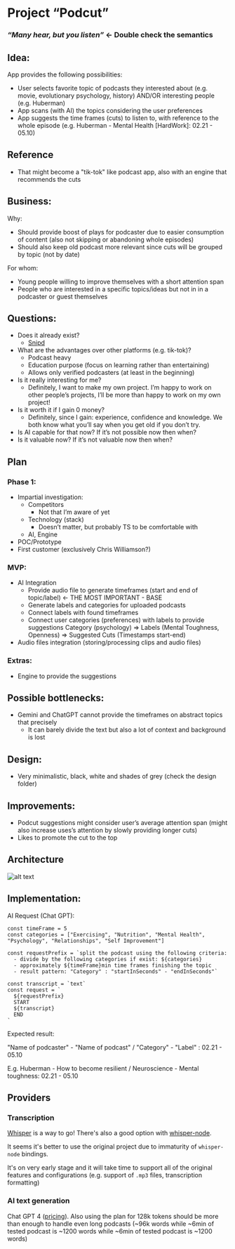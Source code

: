 # Project “Podcut”

### _“Many hear, but you listen”_ <- Double check the semantics

## Idea:

App provides the following possibilities:

- User selects favorite topic of podcasts they interested about (e.g. movie, evolutionary psychology, history) AND/OR interesting people (e.g. Huberman)
- App scans (with AI) the topics considering the user preferences
- App suggests the time frames (cuts) to listen to, with reference to the whole episode (e.g. Huberman - Mental Health [HardWork]: 02.21 - 05.10)

## Reference

- That might become a "tik-tok" like podcast app, also with an engine that recommends the cuts

## Business:

Why:

- Should provide boost of plays for podcaster due to easier consumption of content (also not skipping or abandoning whole episodes)
- Should also keep old podcast more relevant since cuts will be grouped by topic (not by date)

For whom:

- Young people willing to improve themselves with a short attention span
- People who are interested in a specific topics/ideas but not in in a podcaster or guest themselves

## Questions:

- Does it already exist?
  - [Snipd](https://www.snipd.com/)
- What are the advantages over other platforms (e.g. tik-tok)?
  - Podcast heavy
  - Education purpose (focus on learning rather than entertaining)
  - Allows only verified podcasters (at least in the beginning)
- Is it really interesting for me?
  - Definitely, I want to make my own project. I’m happy to work on other people’s projects, I’ll be more than happy to work on my own project!
- Is it worth it if I gain 0 money?
  - Definitely, since I gain: experience, confidence and knowledge. We both know what you’ll say when you get old if you don’t try.
- Is AI capable for that now? If it’s not possible now then when?
- Is it valuable now? If it’s not valuable now then when?

## Plan

### Phase 1:

- Impartial investigation:
  - Competitors
    - Not that I’m aware of yet
  - Technology (stack)
    - Doesn’t matter, but probably TS to be comfortable with
  - AI, Engine
- POC/Prototype
- First customer (exclusively Chris Williamson?)

### MVP:

- AI Integration
  - Provide audio file to generate timeframes (start and end of topic/label) <- THE MOST IMPORTANT - BASE
  - Generate labels and categories for uploaded podcasts
  - Connect labels with found timeframes
  - Connect user categories (preferences) with labels to provide suggestions
    Category (psychology) => Labels (Mental Toughness, Openness) => Suggested Cuts (Timestamps start-end)
- Audio files integration (storing/processing clips and audio files)

### Extras:

- Engine to provide the suggestions

## Possible bottlenecks:

- Gemini and ChatGPT cannot provide the timeframes on abstract topics that precisely
  - It can barely divide the text but also a lot of context and background is lost

## Design:

- Very minimalistic, black, white and shades of grey (check the design folder)

## Improvements:

- Podcut suggestions might consider user’s average attention span (might also increase uses’s attention by slowly providing longer cuts)
- Likes to promote the cut to the top

## Architecture

![alt text](image.png)

## Implementation:

AI Request (Chat GPT):

```TS
const timeFrame = 5
const categories = ["Exercising", "Nutrition", "Mental Health", "Psychology", "Relationships", "Self Improvement"]

const requestPrefix = `split the podcast using the following criteria:
  - divide by the following categories if exist: ${categories}
  - approximately ${timeFrame}min time frames finishing the topic
  - result pattern: "Category" : "startInSeconds" - "endInSeconds"`

const transcript = `text`
const request = `
  ${requestPrefix}
  START
  ${transcript}
  END
`
```

Expected result:

"Name of podcaster" - "Name of podcast" / "Category" - "Label" : 02.21 - 05.10

E.g. Huberman - How to become resilient / Neuroscience - Mental toughness: 02.21 - 05.10

## Providers

### Transcription

[Whisper](https://github.com/openai/whisper) is a way to go! There's also a good option with [whisper-node](https://github.com/ariym/whisper-node?tab=readme-ov-file#whisper-node).

It seems it's better to use the original project due to immaturity of `whisper-node` bindings.

It's on very early stage and it will take time to support all of the original features and configurations (e.g. support of `.mp3` files, transcription formatting)

### AI text generation

Chat GPT 4 ([pricing](https://help.openai.com/en/articles/7127956-how-much-does-gpt-4-cost)). Also using the plan for 128k tokens should be more than enough to handle even long podcasts (~96k words while ~6min of tested podcast is ~1200 words while ~6min of tested podcast is ~1200 words)
